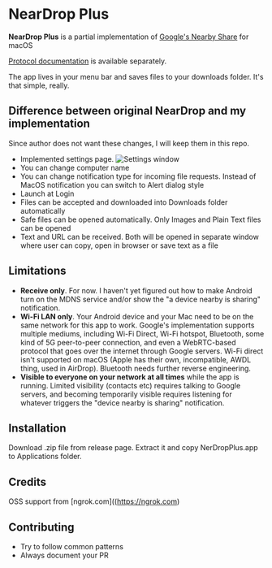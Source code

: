 # NearDrop Plus

**NearDrop Plus** is a partial implementation of [Google's Nearby Share](https://blog.google/products/android/nearby-share/) for macOS

[Protocol documentation](/PROTOCOL.md) is available separately.

The app lives in your menu bar and saves files to your downloads folder. It's that simple, really.

## Difference between original NearDrop and my implementation

Since author does not want these changes, I will keep them in this repo.

- Implemented settings page.
![Settings window](/images/settings.png)
- You can change computer name
- You can change notification type for incoming file requests. Instead of MacOS notification you can switch to Alert dialog style
- Launch at Login
- Files can be accepted and downloaded into Downloads folder automatically
- Safe files can be opened automatically. Only Images and Plain Text files can be opened
- Text and URL can be received. Both will be opened in separate window where user can copy, open in browser or save text as a file

## Limitations

- **Receive only**. For now. I haven't yet figured out how to make Android turn on the MDNS service and/or show the "a device nearby is sharing" notification.
- **Wi-Fi LAN only**. Your Android device and your Mac need to be on the same network for this app to work. Google's implementation supports multiple mediums, including Wi-Fi Direct, Wi-Fi hotspot, Bluetooth, some kind of 5G peer-to-peer connection, and even a WebRTC-based protocol that goes over the internet through Google servers. Wi-Fi direct isn't supported on macOS (Apple has their own, incompatible, AWDL thing, used in AirDrop). Bluetooth needs further reverse engineering.
- **Visible to everyone on your network at all times** while the app is running. Limited visibility (contacts etc) requires talking to Google servers, and becoming temporarily visible requires listening for whatever triggers the "device nearby is sharing" notification.

## Installation

Download .zip file from release page. Extract it and copy NerDropPlus.app to Applications folder.

## Credits

OSS support from [ngrok.com]((https://ngrok.com)

## Contributing

- Try to follow common patterns
- Always document your PR
